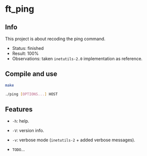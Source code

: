 # ft_ping

## Info

This project is about recoding the ping command.

- Status: finished
- Result: 100%
- Observations: taken `inetutils-2.0` implementation as reference.

## Compile and use

```bash
make
```

```bash
./ping [OPTIONS...] HOST
```

## Features

- `-h`: help.
- `-V`: version info.

- `-v`: verbose mode (`inetutils-2` + added verbose messages).
- `TODO`...
